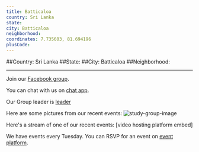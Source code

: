 ```yaml
---
title: Batticaloa
country: Sri Lanka
state: 
city: Batticaloa
neighborhood: 
coordinates: 7.735603, 81.694196
plusCode:
---
```


##Country: Sri Lanka
##State: 
##City: Batticaloa
##Neighborhood: 
*****
Join our [Facebook group](https://www.facebook.com/groups/free.code.camp.batticaloa).

You can chat with us on [chat app]().

Our Group leader is [leader]()

Here are some pictures from our recent events:
![study-group-image]()

Here's a stream of one of our recent events:
[video hosting platform embed]

We have events every Tuesday. You can RSVP for an event on [event platform]().
